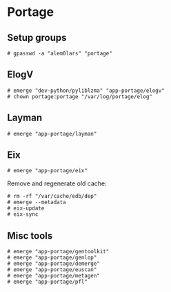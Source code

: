 # Portage

## Setup groups

```ShellSession
# gpasswd -a "alem0lars" "portage"
```

## ElogV

```ShellSession
# emerge "dev-python/pyliblzma" "app-portage/elogv"
# chown portage:portage "/var/log/portage/elog"
```

## Layman

```ShellSession
# emerge "app-portage/layman"
```

## Eix

```ShellSession
# emerge "app-portage/eix"
```

Remove and regenerate old cache:

```ShellSession
# rm -rf "/var/cache/edb/dep"
# emerge --metadata
# eix-update
# eix-sync
```

## Misc tools

```ShellSession
# emerge "app-portage/gentoolkit"
# emerge "app-portage/genlop"
# emerge "app-portage/demerge"
# emerge "app-portage/euscan"
# emerge "app-portage/metagen"
# emerge "app-portage/pfl"
```
